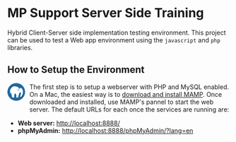 # MP Support Server Side Training

Hybrid Client-Server side implementation testing environment. This project can be used to test a Web app environment using the `javascript` and `php` libraries.

## How to Setup the Environment

<div style="position: relative; margin-bottom: 10px; padding-left: 50px;">
	<img src="media/mamp.png" alt="MAMP" width="40px" style="position: absolute; top: 0; left: 0;" />
	<p style="margin: 0">The first step is to setup a webserver with PHP and MySQL enabled. On a Mac, the easiest way is to <a href="https://www.mamp.info/en/downloads/" target="_blank">download and install MAMP</a>. Once downloaded and installed, use MAMP's pannel to start the web server. The default URLs for each once the services are running are:</p>
</div>

  * **Web server:** [http://localhost:8888/](http://localhost:8888/)
  * **phpMyAdmin:** [http://localhost:8888/phpMyAdmin/?lang=en](http://localhost:8888/phpMyAdmin/?lang=en)